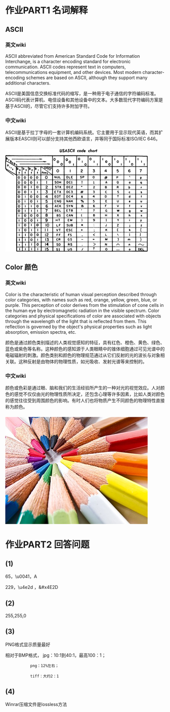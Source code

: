# 作业PART1 名词解释

## ASCII 
### 英文wiki
ASCII abbreviated from American Standard Code for Information Interchange, is a character encoding standard for electronic communication. ASCII codes represent text in computers, telecommunications equipment, and other devices. Most modern character-encoding schemes are based on ASCII, although they support many additional characters. 

ASCII是美国信息交换标准代码的缩写，是一种用于电子通信的字符编码标准。ASCII码代表计算机、电信设备和其他设备中的文本。大多数现代字符编码方案是基于ASCII的，尽管它们支持许多附加字符。 
### 中文wiki
ASCII是基于拉丁字母的一套计算机编码系统。它主要用于显示现代英语，而其扩展版本EASCII则可以部分支持其他西欧语言，并等同于国际标准ISO/IEC 646。 

### ![](https://github.com/utaZ/zwr-homework/blob/gh-pages/images/450px-USASCII_code_chart.png)

## Color 颜色
### 英文wiki
Color is the characteristic of human visual perception described through color categories, with names such as red, orange, yellow, green, blue, or purple. This perception of color derives from the stimulation of cone cells in the human eye by electromagnetic radiation in the visible spectrum. Color categories and physical specifications of color are associated with objects through the wavelength of the light that is reflected from them. This reflection is governed by the object's physical properties such as light absorption, emission spectra, etc. 

颜色是通过颜色类别描述的人类视觉感知的特征，具有红色、橙色、黄色、绿色、蓝色或紫色等名称。这种颜色的感知源于人类眼睛中的锥体细胞通过可见光谱中的电磁辐射的刺激。颜色类别和颜色的物理规范通过从它们反射的光的波长与对象相关联。这种反射是由物体的物理性质，如光吸收、发射光谱等来控制的。 
### 中文wiki
颜色或色彩是通过眼、脑和我们的生活经验所产生的一种对光的视觉效应。人对颜色的感觉不仅仅由光的物理性质所决定，还包含心理等许多因素，比如人类对颜色的感觉往往受到周围颜色的影响。有时人们也将物质产生不同颜色的物理特性直接称为颜色。

### ![](https://github.com/utaZ/zwr-homework/blob/gh-pages/images/450px-64_365_Color_Macro_(5498808099).jpg)

# 作业PART2 回答问题

## (1)
65，\u0041，A

229，\u4e2d ，&#x4E2D
## (2)
255,255,0
## (3)
PNG格式显示质量最好

相对于BMP格式， jpg：10:1到40:1，最高100：1；
        
               png：12%左右；
               
               tiff：大约2：1
## (4) 
Winrar压缩文件是lossless方法